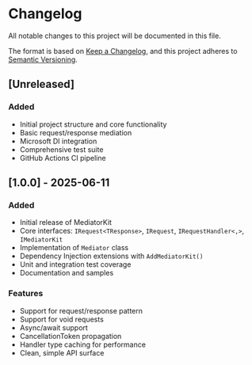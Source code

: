 # Changelog

All notable changes to this project will be documented in this file.

The format is based on [Keep a Changelog](https://keepachangelog.com/en/1.0.0/),
and this project adheres to [Semantic Versioning](https://semver.org/spec/v2.0.0.html).

## [Unreleased]

### Added
- Initial project structure and core functionality
- Basic request/response mediation
- Microsoft DI integration
- Comprehensive test suite
- GitHub Actions CI pipeline

## [1.0.0] - 2025-06-11

### Added
- Initial release of MediatorKit
- Core interfaces: `IRequest<TResponse>`, `IRequest`, `IRequestHandler<,>`, `IMediatorKit`
- Implementation of `Mediator` class
- Dependency Injection extensions with `AddMediatorKit()`
- Unit and integration test coverage
- Documentation and samples

### Features
- Support for request/response pattern
- Support for void requests
- Async/await support
- CancellationToken propagation
- Handler type caching for performance
- Clean, simple API surface
